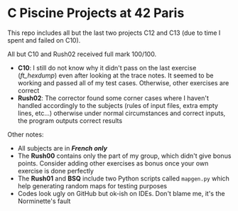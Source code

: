 # C Piscine Projects at 42 Paris

This repo includes all but the last two projects C12 and C13 (due to time I spent and failed on C10).

All but C10 and Rush02 received full mark 100/100.

- **C10**: I still do not know why it didn't pass on the last exercise (*ft_hexdump*) even after looking at the trace notes. It seemed to be working and passed all of my test cases. Otherwise, other exercises are correct
- **Rush02**: The corrector found some corner cases where I haven't handled accordingly to the subjects (rules of input files, extra empty lines, etc...) otherwise under normal circumstances and correct inputs, the program outputs correct results

Other notes:
- All subjects are in ***French only***
- The **Rush00** contains only the part of my group, which didn't give bonus points. Consider adding other exercises as bonus once your own exercise is done perfectly
- The **Rush01** and **BSQ** include two Python scripts called `mapgen.py` which help generating random maps for testing purposes
- Codes look ugly on GitHub but ok-ish on IDEs. Don't blame me, it's the Norminette's fault
